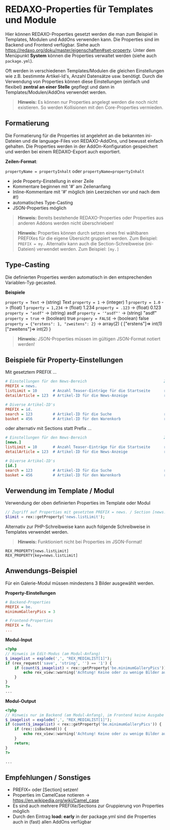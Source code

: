 
# REDAXO-Properties für Templates und Module

Hier können REDAXO-Properties gesetzt werden die man zum Beispiel in Templates, Modulen und AddOns verwenden kann. Die Properties sind im Backend und Frontend verfügbar. Siehe auch https://redaxo.org/doku/master/eigenschaften#set-property.
Unter dem Menüpunkt **System** können die Properties verwaltet werden (siehe auch `package.yml`).

Oft werden in verschiedenen Templates/Modulen die gleichen Einstellungen wie z.B. bestimmte Artikel-Id's, Anzahl Datensätze usw. benötigt. Durch die Verwendung von Properties können diese Einstellungen (einfach und flexibel) **zentral an einer Stelle** gepflegt und dann in Templates/Modulen/AddOns verwendet werden.

> **Hinweis:** Es können nur Properties angelegt werden die noch nicht existieren. So werden Kollisionen mit den Core-Properties vermieden.

## Formatierung

Die Formatierung für die Properties ist angelehnt an die bekannten ini-Dateien und die language-Files von REDAXO-AddOns, und bewusst einfach gehalten.
Die Properties werden in der AddOn-Konfiguration gespeichert und werden bei einem REDAXO-Export auch exportiert.

**Zeilen-Format**:

`propertyName = propertyInhalt`
oder
`propertyName=propertyInhalt`

* jede Property-Einstellung in einer Zeile
* Kommentare beginnen mit '#' am Zeilenanfang
* Inline-Kommentare mit '#' möglich (ein Leerzeichen vor und nach dem #!)
* automatisches Type-Casting
* JSON-Properties möglich

> **Hinweis:** Bereits bestehende REDAXO-Properties oder Properties aus anderen Addons werden nicht überschrieben!

> **Hinweis:** Properties können durch setzen eines frei wählbaren PREFIXes für die eigene Übersicht gruppiert werden.
Zum Beispiel: `PREFIX = my.`
Alternativ kann auch die Section-Schreibweise (ini-Dateien) verwendet werden.
Zum Beispiel: `[my.]`

## Type-Casting

Die definierten Properties werden automatisch in den entsprechenden Variablen-Typ gecasted.

**Beispiele**

`property = Text` -> (string) Text
`property = 1` -> (integer) 1
`property = 1.0` -> (float) 1
`property = 1,234` -> (float) 1.234
`property = .123` -> (float) 0.123
`property = "asdf"` -> (string) asdf
`property = '"asdf"'` -> (string) "asdf"
`property = true` -> (boolean) true
`propery = FALSE` -> (boolean) false
`property = {"erstens": 1, "zweitens": 2}` -> array(2) { ["erstens"]=> int(1) ["zweitens"]=> int(2) }

> **Hinweis:** JSON-Properties müssen im gültigen JSON-Format notiert werden!

## Beispiele für Property-Einstellungen

Mit gesetztem PREFIX ...

```ini
# Einstellungen für den News-Bereich                                  Zugriff im Modul/Template
PREFIX = news.
listLimit = 10       # Anzahl Teaser-Einträge für die Startseite      rex::getProperty('news.listLimit')
detailArticle = 123  # Artikel-ID für die News-Anzeige                rex::getProperty('news.detailArticle')

# Diverse Artikel-ID's
PREFIX = id.
search = 123         # Artikel-ID für die Suche                       rex::getProperty('id.search')
basket = 456         # Artikel-ID für den Warenkorb                   rex::getProperty('id.basket')
```

oder alternativ mit Sections statt Prefix ...

```ini
# Einstellungen für den News-Bereich                                  Zugriff im Modul/Template
[news.]
listLimit = 10       # Anzahl Teaser-Einträge für die Startseite      rex::getProperty('news.listLimit')
detailArticle = 123  # Artikel-ID für die News-Anzeige                rex::getProperty('news.detailArticle')

# Diverse Artikel-ID's
[id.]
search = 123         # Artikel-ID für die Suche                       rex::getProperty('id.search')
basket = 456         # Artikel-ID für den Warenkorb                   rex::getProperty('id.basket')
```

## Verwendung im Template / Modul

Verwendung der oben definierten Properties im Template oder Modul

```php
// Zugriff auf Properties mit gesetztem PREFIX = news. / Section [news.]
$limit = rex::getProperty('news.listLimit');
```

Alternativ zur PHP-Schreibweise kann auch folgende Schreibweise in Templates verwendet werden.

> **Hinweis:** Funktioniert nicht bei Properties im JSON-Format!

```
REX_PROPERTY[news.listLimit]
REX_PROPERTY[key=news.listLimit]
```

## Anwendungs-Beispiel

Für ein Galerie-Modul müssen mindestens 3 Bilder ausgewählt werden.

**Property-Einstellungen**

```ini
# Backend-Properties
PREFIX = be.
minimumGalleryPics = 3

# Frontend-Properties
PREFIX = fe.
...
```

**Modul-Input**

```php
<?php
// Hinweis im Edit-Modus (am Modul-Anfang)
$_imagelist = explode(',', "REX_MEDIALIST[1]");
if (rex_request('save', 'string', '') == '1') {
    if (count($_imagelist) < rex::getProperty('be.minimumGalleryPics')) {
        echo rex_view::warning('Achtung! Keine oder zu wenige Bilder ausgewählt (mind. ' . rex::getProperty('be.minimumGalleryPics') . ')! Es erfolgt keine Ausgabe!');
    }
}
?>
...
```

**Modul-Output**

```php
<?php
// Hinweis nur im Backend (am Modul-Anfang), im Frontend keine Ausgabe
$_imagelist = explode(',', "REX_MEDIALIST[1]");
if (count($_imagelist) < rex::getProperty('be.minimumGalleryPics')) {
    if (rex::isBackend()) {
        echo rex_view::warning('Achtung! Keine oder zu wenige Bilder ausgewählt (mind. ' . rex::getProperty('be.minimumGalleryPics') . ')! Es erfolgt keine Ausgabe!');
    }
    return;
}
?>

...
```

## Empfehlungen / Sonstiges

* PREFIX= oder [Section] setzen!
* Properties im CamelCase notieren -> https://en.wikipedia.org/wiki/Camel_case
* Es sind auch mehrere PREFIXe/Sections zur Gruppierung von Properties möglich
* Durch den Eintrag **load: early** in der package.yml sind die Properties auch in (fast) allen AddOns verfügbar